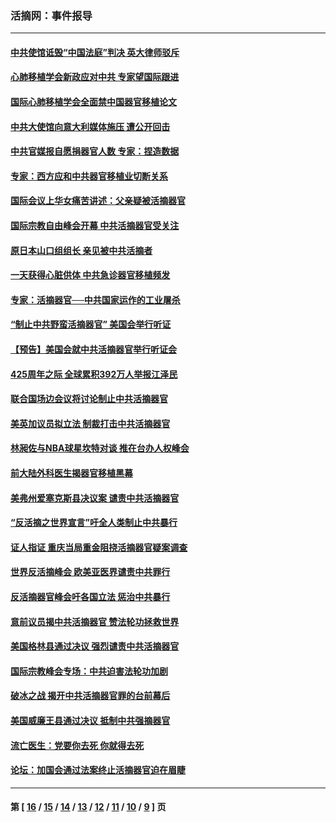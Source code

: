 ### 活摘网：事件报导
---
#### [中共使馆诋毁“中国法庭”判决 英大律师驳斥](../../pages/nf5877/n13833945.md?10030430) 
#### [心肺移植学会新政应对中共 专家望国际跟进](../../pages/nf5877/n13829043.md?10030430) 
#### [国际心肺移植学会全面禁中国器官移植论文](../../pages/nf5877/n13827785.md?10030430) 
#### [中共大使馆向意大利媒体施压 遭公开回击](../../pages/nf5877/n13826038.md?10030430) 
#### [中共官媒报自愿捐器官人数 专家：捏造数据](../../pages/nf5877/n13814130.md?10030430) 
#### [专家：西方应和中共器官移植业切断关系](../../pages/nf5877/n13772828.md?10030430) 
#### [国际会议上华女痛苦讲述：父亲疑被活摘器官](../../pages/nf5877/n13771583.md?10030430) 
#### [国际宗教自由峰会开幕 中共活摘器官受关注](../../pages/nf5877/n13769995.md?10030430) 
#### [原日本山口组组长 亲见被中共活摘者](../../pages/nf5877/n13767360.md?10030430) 
#### [一天获得心脏供体 中共急诊器官移植频发](../../pages/nf5877/n13764689.md?10030430) 
#### [专家：活摘器官──中共国家运作的工业屠杀](../../pages/nf5877/n13761178.md?10030430) 
#### [“制止中共野蛮活摘器官” 美国会举行听证](../../pages/nf5877/n13735831.md?10030430) 
#### [【预告】美国会就中共活摘器官举行听证会](../../pages/nf5877/n13732843.md?10030430) 
#### [425周年之际 全球累积392万人举报江泽民](../../pages/nf5877/n13719232.md?10030430) 
#### [联合国场边会议将讨论制止中共活摘器官](../../pages/nf5877/n13656361.md?10030430) 
#### [美英加议员拟立法 制裁打击中共活摘器官](../../pages/nf5877/n13430251.md?10030430) 
#### [林昶佐与NBA球星坎特对谈 推在台办人权峰会](../../pages/nf5877/n13414467.md?10030430) 
#### [前大陆外科医生揭器官移植黑幕](../../pages/nf5877/n13401416.md?10030430) 
#### [美弗州爱塞克斯县决议案 谴责中共活摘器官](../../pages/nf5877/n13320919.md?10030430) 
#### [“反活摘之世界宣言”吁全人类制止中共暴行](../../pages/nf5877/n13259730.md?10030430) 
#### [证人指证 重庆当局重金阻挠活摘器官疑案调查](../../pages/nf5877/n13259127.md?10030430) 
#### [世界反活摘峰会 欧美亚医界谴责中共罪行](../../pages/nf5877/n13253550.md?10030430) 
#### [反活摘器官峰会吁各国立法 惩治中共暴行](../../pages/nf5877/n13245052.md?10030430) 
#### [意前议员揭中共活摘器官 赞法轮功拯救世界](../../pages/nf5877/n13203445.md?10030430) 
#### [美国格林县通过决议 强烈谴责中共活摘器官](../../pages/nf5877/n13119367.md?10030430) 
#### [国际宗教峰会专场：中共迫害法轮功加剧](../../pages/nf5877/n13088279.md?10030430) 
#### [破冰之战 揭开中共活摘器官罪的台前幕后](../../pages/nf5877/n13082457.md?10030430) 
#### [美国威廉王县通过决议 抵制中共强摘器官](../../pages/nf5877/n13056521.md?10030430) 
#### [流亡医生：党要你去死 你就得去死](../../pages/nf5877/n13052835.md?10030430) 
#### [论坛：加国会通过法案终止活摘器官迫在眉睫](../../pages/nf5877/n13029839.md?10030430) 

---
#### 第 [ [16](./16.md?10030430) / [15](./15.md?10030430) / [14](./14.md?10030430) / [13](./13.md?10030430) / [12](./12.md?10030430) / [11](./11.md?10030430) / [10](./10.md?10030430) / [9](./9.md?10030430) ] 页
